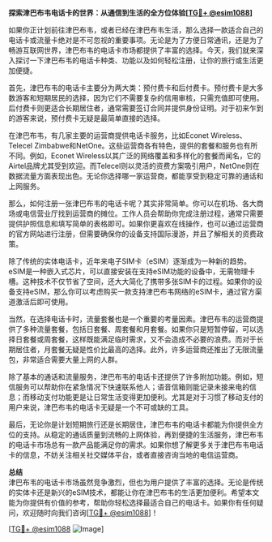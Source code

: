 **探索津巴布韦电话卡的世界：从通信到生活的全方位体验[[TG💪+ @esim1088](https://t.me/s/esim1088)]**

如果你正计划前往津巴布韦，或者已经在津巴布韦生活，那么选择一款适合自己的电话卡或流量卡绝对是不可忽视的重要事项。无论是为了方便日常通讯，还是为了畅游互联网世界，津巴布韦的电话卡市场都提供了丰富的选择。今天，我们就来深入探讨一下津巴布韦的电话卡种类、功能以及如何轻松注册，让你的旅行或生活更加便捷。

首先，津巴布韦的电话卡主要分为两大类：预付费卡和后付费卡。预付费卡是大多数游客和短期居民的选择，因为它们不需要复杂的信用审核，只需充值即可使用。后付费卡则更适合长期居住者，通常需要签订合同并提供身份证明。对于初来乍到的游客来说，预付费卡无疑是最简单直接的选择。

在津巴布韦，有几家主要的运营商提供电话卡服务，比如Econet Wireless、Telecel Zimbabwe和NetOne。这些运营商各有特色，提供的套餐和服务也有所不同。例如，Econet Wireless以其广泛的网络覆盖和多样化的套餐而闻名，它的Airtel品牌尤其受到欢迎。而Telecel则以灵活的资费方案吸引用户，NetOne则在数据流量方面表现出色。无论你选择哪一家运营商，都能享受到稳定可靠的通话和上网服务。

那么，如何注册一张津巴布韦的电话卡呢？其实非常简单。你可以在机场、各大商场或电信营业厅找到运营商的摊位。工作人员会帮助你完成注册过程，通常只需要提供护照信息和填写简单的表格即可。如果你更喜欢在线操作，也可以通过运营商的官方网站进行注册，但需要确保你的设备支持国际漫游，并且了解相关的资费政策。

除了传统的实体电话卡，近年来电子SIM卡（eSIM）逐渐成为一种新的趋势。eSIM是一种嵌入式芯片，可以直接安装在支持eSIM功能的设备中，无需物理卡槽。这种技术不仅节省了空间，还大大简化了携带多张SIM卡的过程。如果你的设备支持eSIM，那么你可以考虑购买一款支持津巴布韦网络的eSIM卡，通过官方渠道激活后即可使用。

当然，在选择电话卡时，流量套餐也是一个重要的考量因素。津巴布韦的运营商提供了多种流量套餐，包括日套餐、周套餐和月套餐。如果你只是短暂停留，可以选择日套餐或周套餐，这样既能满足临时需求，又不会造成不必要的浪费。而对于长期居住者，月套餐无疑是性价比最高的选择。此外，许多运营商还推出了无限流量包，非常适合需要大量上网的人群。

除了基本的通话和流量服务，津巴布韦的电话卡还提供了许多附加功能。例如，短信服务可以帮助你在紧急情况下快速联系他人；语音信箱则能记录未接来电的信息；而移动支付功能更是让日常生活变得更加便利。尤其是对于习惯了移动支付的用户来说，津巴布韦的电话卡无疑是一个不可或缺的工具。

最后，无论你是计划短期旅行还是长期居住，津巴布韦的电话卡都能为你提供全方位的支持。从稳定的通话质量到流畅的上网体验，再到便捷的生活服务，津巴布韦的电话卡市场总有一款产品能满足你的需求。如果你想了解更多关于津巴布韦电话卡的信息，不妨关注相关社交媒体平台，或者直接咨询当地的电信运营商。

**总结**  
津巴布韦的电话卡市场虽然竞争激烈，但也为用户提供了丰富的选择。无论是传统的实体卡还是新兴的eSIM技术，都能让你在津巴布韦的生活更加便利。希望本文能为你提供有价值的参考，帮助你轻松选择最适合自己的电话卡。如果你有任何疑问，欢迎随时向我们咨询[[TG💪+ @esim1088](https://t.me/s/esim1088)]！

[[TG💪+ @esim1088](https://t.me/s/esim1088) ![Image](https://i.postimg.cc/4NQfJmqS/Snipaste-2025-05-13-00-14-12.png)]